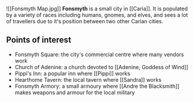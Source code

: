 ![[Fonsmyth Map.jpg]]
**Fonsmyth** is a small city in [[Caria]]. It is populated by a variety of races including humans, gnomes, and elves, and sees a lot of travellers due to it's position between two other Carian cities.
## Points of interest

* Fonsmyth Square: the city's commercial centre where many vendors work
* Church of Adenine: a church devoted to [[Adenine, Goddess of Wind]]
* Pippi's Inn: a popular inn where [[Pippi]] works
* Hearthome Tavern: the local tavern where [[Sandra]] works
* Fonsmyth Armory: a small armoury where [[Andre the Blacksmith]] makes weapons and armour for the local military